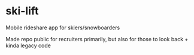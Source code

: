 # ski-lift
Mobile rideshare app for skiers/snowboarders

Made repo public for recruiters primarily, but also for those to look back + kinda legacy code
